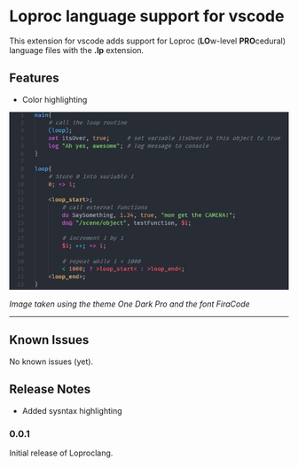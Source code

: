 # Loproc language support for vscode

This extension for vscode adds support for Loproc (**LO**w-level **PRO**cedural) language files with the **.lp** extension.

## Features

- Color highlighting

![highlight](images/highlight.jpg)

*Image taken using the theme One Dark Pro and the font FiraCode*

-----------------------------------------------------------------------------------------------------------
## Known Issues

No known issues (yet).

## Release Notes

- Added sysntax highlighting

### 0.0.1

Initial release of Loproclang.